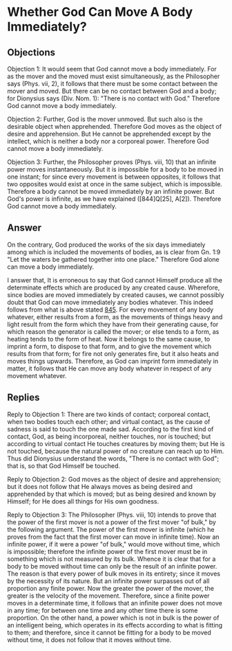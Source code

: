 # Whether God Can Move A Body Immediately?

## Objections

Objection 1: It would seem that God cannot move a body immediately. For as the mover and the moved must exist simultaneously, as the Philosopher says (Phys. vii, 2), it follows that there must be some contact between the mover and moved. But there can be no contact between God and a body; for Dionysius says (Div. Nom. 1): "There is no contact with God." Therefore God cannot move a body immediately.

Objection 2: Further, God is the mover unmoved. But such also is the desirable object when apprehended. Therefore God moves as the object of desire and apprehension. But He cannot be apprehended except by the intellect, which is neither a body nor a corporeal power. Therefore God cannot move a body immediately.

Objection 3: Further, the Philosopher proves (Phys. viii, 10) that an infinite power moves instantaneously. But it is impossible for a body to be moved in one instant; for since every movement is between opposites, it follows that two opposites would exist at once in the same subject, which is impossible. Therefore a body cannot be moved immediately by an infinite power. But God's power is infinite, as we have explained ([844]Q[25], A[2]). Therefore God cannot move a body immediately.

## Answer

On the contrary, God produced the works of the six days immediately among which is included the movements of bodies, as is clear from Gn. 1:9 "Let the waters be gathered together into one place." Therefore God alone can move a body immediately.

I answer that, It is erroneous to say that God cannot Himself produce all the determinate effects which are produced by any created cause. Wherefore, since bodies are moved immediately by created causes, we cannot possibly doubt that God can move immediately any bodies whatever. This indeed follows from what is above stated [845](A[1]). For every movement of any body whatever, either results from a form, as the movements of things heavy and light result from the form which they have from their generating cause, for which reason the generator is called the mover; or else tends to a form, as heating tends to the form of heat. Now it belongs to the same cause, to imprint a form, to dispose to that form, and to give the movement which results from that form; for fire not only generates fire, but it also heats and moves things upwards. Therefore, as God can imprint form immediately in matter, it follows that He can move any body whatever in respect of any movement whatever.

## Replies

Reply to Objection 1: There are two kinds of contact; corporeal contact, when two bodies touch each other; and virtual contact, as the cause of sadness is said to touch the one made sad. According to the first kind of contact, God, as being incorporeal, neither touches, nor is touched; but according to virtual contact He touches creatures by moving them; but He is not touched, because the natural power of no creature can reach up to Him. Thus did Dionysius understand the words, "There is no contact with God"; that is, so that God Himself be touched.

Reply to Objection 2: God moves as the object of desire and apprehension; but it does not follow that He always moves as being desired and apprehended by that which is moved; but as being desired and known by Himself; for He does all things for His own goodness.

Reply to Objection 3: The Philosopher (Phys. viii, 10) intends to prove that the power of the first mover is not a power of the first mover "of bulk," by the following argument. The power of the first mover is infinite (which he proves from the fact that the first mover can move in infinite time). Now an infinite power, if it were a power "of bulk," would move without time, which is impossible; therefore the infinite power of the first mover must be in something which is not measured by its bulk. Whence it is clear that for a body to be moved without time can only be the result of an infinite power. The reason is that every power of bulk moves in its entirety; since it moves by the necessity of its nature. But an infinite power surpasses out of all proportion any finite power. Now the greater the power of the mover, the greater is the velocity of the movement. Therefore, since a finite power moves in a determinate time, it follows that an infinite power does not move in any time; for between one time and any other time there is some proportion. On the other hand, a power which is not in bulk is the power of an intelligent being, which operates in its effects according to what is fitting to them; and therefore, since it cannot be fitting for a body to be moved without time, it does not follow that it moves without time.